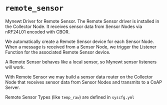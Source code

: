 # `remote_sensor`

Mynewt Driver for Remote Sensor.  The Remote Sensor driver is installed in the Collector Node.
It receives sensor data from Sensor Nodes via nRF24L01 encoded with CBOR.  

We automatically create a Remote Sensor device for each Sensor Node.
When a message is received from a Sensor Node, we trigger the Listener Function
for the associated Remote Sensor device.

A Remote Sensor behaves like a local sensor, so Mynewt sensor listeners will work.

With Remote Sensor we may build a sensor data router on the Collector Node that receives sensor data from Sensor Nodes and transmits to a CoAP Server.

Remote Sensor Types (like `temp_raw`) are defined in `syscfg.yml`
